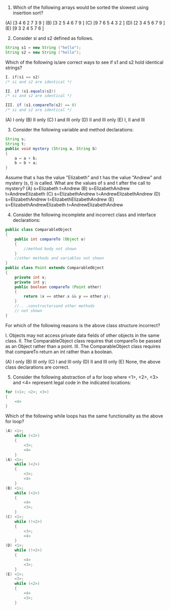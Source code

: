 1. Which of the following arrays would be sorted the slowest using insertion sort? 

(A) [3 4 6 2 7 3 9 ] 
(B) [3 2 5 4 6 7 9 ] 
(C) [9 7 6 5 4 3 2 ] 
(D) [2 3 4 5 6 7 9 ] 
(E) [9 3 2 4 5 7 6 ] 

2. Consider si and s2 defined as follows. 

```java
String s1 = new String ("hello");
String s2 = new String ("hello");
```

Which of the following is/are correct ways to see if s1 and s2 hold identical strings? 

```java
I. if(s1 == s2)
/* si and s2 are identical */  

II. if (s1.equals(s2))
/* si and s2 are identical */  

III. if (s1.compareTo(s2) == 0) 
/* si and s2 are identical */  

```
(A) I only 
(B) II only 
(C) I and III only 
(D) II and III only 
(E) I, II and III 

3. Consider the following variable and method declarations: 

```java
String s;
String t; 
public void mystery (String a, String b) 
{
    a = a + b; 
    b = b + a; 
}
```

Assume that s has the value "Elizabeth" and t has the value "Andrew" and mystery (s, t) is called. What are the values of s and t after the call to mystery? 
(A) s=Elizabeth                 t=Andrew 
(B) s=ElizabethAndrew           t=AndrewElizabeth 
(C) s=ElizabethAndrew           t=AndrewElizabethAndrew 
(D) s=ElizabethAndrew           t=ElizabethElizabethAndrew 
(E) s=ElizabethAndrewElizabeth  t=AndrewElizabethAndrew 

4. Consider the following incomplete and incorrect class and interface declarations: 

```java
public class ComparableObject 
{
    public int compareTo (Object o) 
    {
        //method body not shown 
    }
    //other methods and variables not shown 
}
public class Point extends ComparableObject 
{
    private int x;
    private int y;
    public boolean compareTo (Point other) 
    {
        return (x == other.x && y == other.y);  
    } 
    //.. .constructorsand other methods 
    // not shown 
}
```

For which of the following reasons is the above class structure incorrect?

I. Objects may not access private data fields of other objects in the same class. 
II. The ComparableObject class requires that compareTo be passed as an Object rather than a point.
III. The ComparableObject class requires that compareTo return an int rather than a boolean.  

(A) I only 
(B) III only 
(C) I and III only 
(D) II and III only 
(E) None, the above class declarations are correct. 

5. Consider the following abstraction of a for loop where <1>, <2>, <3> and <4> represent legal code in the indicated locations:

```java
for (<1>; <2>; <3>)
{
    <4>
}
```

Which of the following while loops has the same functionality as the above for loop? 

```java
(A) <1>;
    while (<2>)
    {
        <3>;
        <4>
    }
(A) <1>;
    while (<2>)
    {
        <3>;
        <4>
    }
(B) <1>;
    while (<2>)
    {
        <4>
        <3>;
    }
(C) <1>;
    while (!<2>)
    {
        <3>;
        <4>
    }
(D) <1>;
    while (!<2>)
    {
        <4>
        <3>;
    }
(E) <1>;
    <3>;
    while (<2>)
    {
        <4>
        <3>;
    }
```